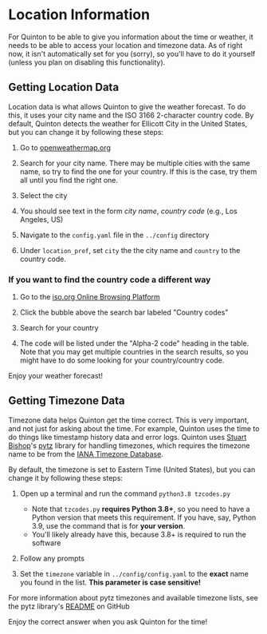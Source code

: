 # Location Information

For Quinton to be able to give you information about the time or weather, it needs to be able to
access your location and timezone data. As of right now, it isn't automatically set for you (sorry),
so you'll have to do it yourself (unless you plan on disabling this functionality).

## Getting Location Data

Location data is what allows Quinton to give the weather forecast. To do this, it uses your city name
and the ISO 3166 2-character country code. By default, Quinton detects the weather for Ellicott City in the United States,
but you can change it by following these steps:

1. Go to [openweathermap.org](openweathermap.org)

2. Search for your city name. There may be multiple cities with the same name, so try to find the one for your country.
   If this is the case, try them all until you find the right one.

3. Select the city

4. You should see text in the form _city name_, _country code_ (e.g., Los Angeles, US)

5. Navigate to the `config.yaml` file in the `../config` directory

6. Under `location_pref`, set `city` the the city name and `country` to the country code.

### If you want to find the country code a different way

1. Go to the [iso.org Online Browsing Platform](iso.org/obp/ui/#home)

2. Click the bubble above the search bar labeled "Country codes"

3. Search for your country

4. The code will be listed under the "Alpha-2 code" heading in the table. Note that you may get multiple countries
   in the search results, so you might have to do some looking for your country/country code.

Enjoy your weather forecast!

## Getting Timezone Data

Timezone data helps Quinton get the time correct. This is very important, and not just for asking about the time.
For example, Quinton uses the time to do things like timestamp history data and error logs. Quinton uses [Stuart Bishop](github.com/stub42)'s
[pytz](github.com/stub42/pytz) library for handling timezones, which requires the timezone name to be from the
[IANA Timezone Database](iana.org/time-zones).

By default, the timezone is set to Eastern Time (United States), but you can change it by following these steps:

1. Open up a terminal and run the command `python3.8 tzcodes.py`
   * Note that `tzcodes.py` **requires Python 3.8+**, so you need to have
     a Python version that meets this requirement. If you have, say,
     Python 3.9, use the command that is for **your version**.
   * You'll likely already have this, because 3.8+ is required to run the software

2. Follow any prompts

3. Set the `timezone` variable in `../config/config.yaml` to the
   **exact** name you found in the list. **This parameter is case sensitive!**

For more information about pytz timezones and available timezone lists, see the pytz library's
[README](github.com/stub42/pytz/blob/master/src/README.rst) on GitHub

Enjoy the correct answer when you ask Quinton for the time!
